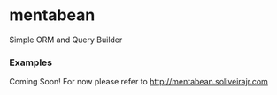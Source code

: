 # mentabean
Simple ORM and Query Builder

### Examples
Coming Soon! For now please refer to http://mentabean.soliveirajr.com

